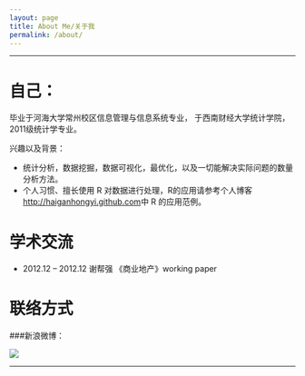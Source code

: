 ```yaml
---
layout: page
title: About Me/关于我
permalink: /about/
---
```


----
自己：
==========

毕业于河海大学常州校区信息管理与信息系统专业，
于西南财经大学统计学院，2011级统计学专业。

兴趣以及背景：

- 统计分析，数据挖掘，数据可视化，最优化，以及一切能解决实际问题的数量分析方法。
- 个人习惯、擅长使用 R 对数据进行处理，R的应用请参考个人博客<http://haiganhongyi.github.com>中 R 的应用范例。

学术交流
===========
- 2012.12 – 2012.12  谢帮强 《商业地产》working paper

联络方式 
===========

###新浪微博：

<a href="http://weibo.com/myskyhai" target="_blank">
<img border="0" src="http://service.t.sina.com.cn/widget/qmd/2388774393/ada23665/2.png", align="center"></a>

----





 


